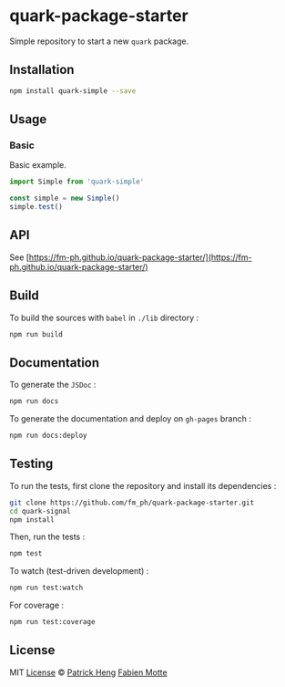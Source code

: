 # quark-package-starter

Simple repository to start a new `quark` package.

## Installation

```sh
npm install quark-simple --save
```

## Usage

### Basic

Basic example.

```js
import Simple from 'quark-simple'

const simple = new Simple()
simple.test()
```

## API

See [https://fm-ph.github.io/quark-package-starter/](https://fm-ph.github.io/quark-package-starter/)

## Build

To build the sources with `babel` in `./lib` directory :

```sh
npm run build
```

## Documentation

To generate the `JSDoc` :

```sh
npm run docs
```

To generate the documentation and deploy on `gh-pages` branch :

```sh
npm run docs:deploy
```

## Testing

To run the tests, first clone the repository and install its dependencies :

```sh
git clone https://github.com/fm_ph/quark-package-starter.git
cd quark-signal
npm install
```

Then, run the tests :

```sh
npm test
```

To watch (test-driven development) :

```sh
npm run test:watch
```

For coverage :

```sh
npm run test:coverage
```

## License

MIT [License](LICENSE.md) © [Patrick Heng](http://hengpatrick.fr/) [Fabien Motte](http://fabienmotte.com/) 
